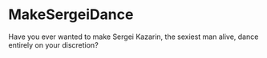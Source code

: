 # MakeSergeiDance
 Have you ever wanted to make Sergei Kazarin, the sexiest man alive, dance entirely on your discretion? 
